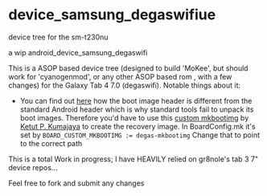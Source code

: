 
# device_samsung_degaswifiue
device tree for the sm-t230nu

a wip
android_device_samsung_degaswifi

This is a ASOP based device tree (designed to build 'MoKee', but should work for 'cyanogenmod', or any other ASOP based rom , with a few changes) for the Galaxy Tab 4 7.0 (degaswifi). 
Notable things about it:

* You can find out [here](http://forum.xda-developers.com/showthread.php?t=2785612) how the boot image header is different from the standard Android header which is why standard tools fail to unpack its boot images. Therefore you'd have to use this [custom mkbootimg](https://github.com/kumajaya/degas-mkbootimg) by [Ketut P. Kumajaya](http://forum.xda-developers.com/member.php?u=4021423) to create the recovery image.
In BoardConfig.mk it's set by `BOARD_CUSTOM_MKBOOTIMG := degas-mkbootimg`
Change that to point to the correct path

This is a total Work in progress; I have HEAVILY relied on gr8nole's tab 3 7" device repos...


Feel free to fork and submit any changes
